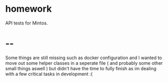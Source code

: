 # homework
API tests for Mintos.
# -- 
Some things are still missing such as docker configuration and I wanted to move out some helper classes in a seperate file ( and probably some other small things aswell )
but didn't have the time to fully finish as im dealing with a few critical tasks in development :(
